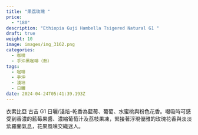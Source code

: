 ```yaml
---
title: "果荔玫瑰 "
price:
  - "180"
description: "Ethiopia Guji Hambella Tsigered Natural G1 "
draft: true
weight: 10
image: images/img_3162.png
categories:
  - 咖啡
  - 手沖黑咖啡（熱）
tags:
  - 咖啡
  - 手沖
  - 淺培
  - 日曬
date: 2024-04-24T05:41:39.193Z
---
```

衣索比亞 古吉 G1  日曬/淺焙-乾香為藍莓、葡萄、水蜜桃與粉色花香。啜吸時可感受到香濃的藍莓果醬、濃縮葡萄汁及荔枝果凍，緊接著浮現優雅的玫瑰花香與淡淡紫羅蘭氣息，花果風味交織迷人。